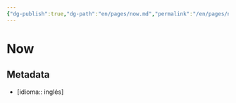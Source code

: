 ```yaml
---
{"dg-publish":true,"dg-path":"en/pages/now.md","permalink":"/en/pages/now/","hide":true,"tags":["www"],"noteIcon":1,"created":"2024-04-07T15:11:46.888-06:00","updated":"2024-04-07T19:21:24.894-06:00"}
---
```


# Now

## Metadata

- [idioma:: inglés]